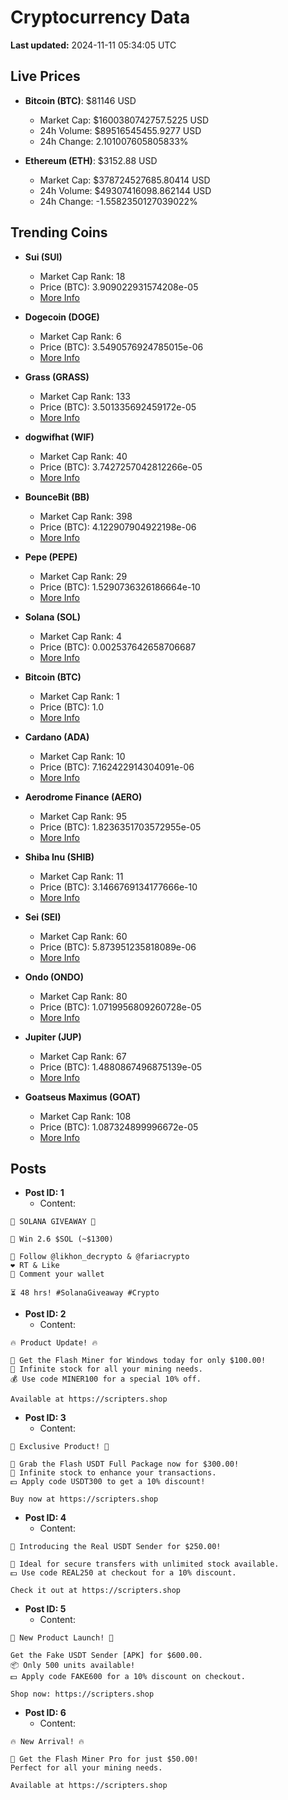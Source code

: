 # Cryptocurrency Data

**Last updated:** 2024-11-11 05:34:05 UTC

## Live Prices
- **Bitcoin (BTC)**: $81146 USD
  - Market Cap: $1600380742757.5225 USD
  - 24h Volume: $89516545455.9277 USD
  - 24h Change: 2.101007605805833%

- **Ethereum (ETH)**: $3152.88 USD
  - Market Cap: $378724527685.80414 USD
  - 24h Volume: $49307416098.862144 USD
  - 24h Change: -1.5582350127039022%

## Trending Coins
- **Sui (SUI)**
  - Market Cap Rank: 18
  - Price (BTC): 3.909022931574208e-05
  - [More Info](https://www.coingecko.com/en/coins/sui)

- **Dogecoin (DOGE)**
  - Market Cap Rank: 6
  - Price (BTC): 3.5490576924785015e-06
  - [More Info](https://www.coingecko.com/en/coins/dogecoin)

- **Grass (GRASS)**
  - Market Cap Rank: 133
  - Price (BTC): 3.501335692459172e-05
  - [More Info](https://www.coingecko.com/en/coins/grass)

- **dogwifhat (WIF)**
  - Market Cap Rank: 40
  - Price (BTC): 3.7427257042812266e-05
  - [More Info](https://www.coingecko.com/en/coins/dogwifhat)

- **BounceBit (BB)**
  - Market Cap Rank: 398
  - Price (BTC): 4.122907904922198e-06
  - [More Info](https://www.coingecko.com/en/coins/bouncebit)

- **Pepe (PEPE)**
  - Market Cap Rank: 29
  - Price (BTC): 1.5290736326186664e-10
  - [More Info](https://www.coingecko.com/en/coins/pepe)

- **Solana (SOL)**
  - Market Cap Rank: 4
  - Price (BTC): 0.002537642658706687
  - [More Info](https://www.coingecko.com/en/coins/solana)

- **Bitcoin (BTC)**
  - Market Cap Rank: 1
  - Price (BTC): 1.0
  - [More Info](https://www.coingecko.com/en/coins/bitcoin)

- **Cardano (ADA)**
  - Market Cap Rank: 10
  - Price (BTC): 7.162422914304091e-06
  - [More Info](https://www.coingecko.com/en/coins/cardano)

- **Aerodrome Finance (AERO)**
  - Market Cap Rank: 95
  - Price (BTC): 1.8236351703572955e-05
  - [More Info](https://www.coingecko.com/en/coins/aerodrome-finance)

- **Shiba Inu (SHIB)**
  - Market Cap Rank: 11
  - Price (BTC): 3.1466769134177666e-10
  - [More Info](https://www.coingecko.com/en/coins/shiba-inu)

- **Sei (SEI)**
  - Market Cap Rank: 60
  - Price (BTC): 5.873951235818089e-06
  - [More Info](https://www.coingecko.com/en/coins/sei)

- **Ondo (ONDO)**
  - Market Cap Rank: 80
  - Price (BTC): 1.0719956809260728e-05
  - [More Info](https://www.coingecko.com/en/coins/ondo)

- **Jupiter (JUP)**
  - Market Cap Rank: 67
  - Price (BTC): 1.4880867496875139e-05
  - [More Info](https://www.coingecko.com/en/coins/jupiter)

- **Goatseus Maximus (GOAT)**
  - Market Cap Rank: 108
  - Price (BTC): 1.087324899996672e-05
  - [More Info](https://www.coingecko.com/en/coins/goatseus-maximus)

## Posts
- **Post ID: 1**
  - Content:
```
🚀 SOLANA GIVEAWAY 🚀

🎁 Win 2.6 $SOL (~$1300)

🤝 Follow @likhon_decrypto & @fariacrypto
❤️ RT & Like
💬 Comment your wallet

⏳ 48 hrs! #SolanaGiveaway #Crypto
```

- **Post ID: 2**
  - Content:
```
🔥 Product Update! 🔥

🚀 Get the Flash Miner for Windows today for only $100.00!
🔋 Infinite stock for all your mining needs.
💰 Use code MINER100 for a special 10% off.

Available at https://scripters.shop
```

- **Post ID: 3**
  - Content:
```
🎁 Exclusive Product! 🎁

💸 Grab the Flash USDT Full Package now for $300.00!
🎉 Infinite stock to enhance your transactions.
💵 Apply code USDT300 to get a 10% discount!

Buy now at https://scripters.shop
```

- **Post ID: 4**
  - Content:
```
💎 Introducing the Real USDT Sender for $250.00!

💼 Ideal for secure transfers with unlimited stock available.
💵 Use code REAL250 at checkout for a 10% discount.

Check it out at https://scripters.shop
```

- **Post ID: 5**
  - Content:
```
🚀 New Product Launch! 🚀

Get the Fake USDT Sender [APK] for $600.00.
📦 Only 500 units available!
💵 Apply code FAKE600 for a 10% discount on checkout.

Shop now: https://scripters.shop
```

- **Post ID: 6**
  - Content:
```
🔥 New Arrival! 🔥

💸 Get the Flash Miner Pro for just $50.00!
Perfect for all your mining needs.

Available at https://scripters.shop
```

